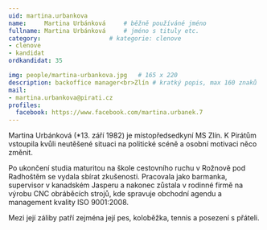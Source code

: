 ```yaml
---
uid: martina.urbankova
name:     Martina Urbánková  	# běžně používáné jméno
fullname: Martina Urbánková  	# jméno s tituly etc.
category:                   # kategorie: clenove
- clenove
- kandidat
ordkandidat: 35

img: people/martina-urbankova.jpg   # 165 x 220
description: backoffice manager<br>Zlín # kratký popis, max 160 znaků
mail:
- martina.urbankova@pirati.cz
profiles:
  facebook: https://www.facebook.com/martina.urbanek.7
---
```


Martina Urbánková (*13.  září 1982) je místopředsedkyní MS Zlín. K Pirátům vstoupila kvůli neutěšené situaci na politické scéně a osobní motivaci něco změnit.

Po ukončení studia maturitou na škole cestovního ruchu v Rožnově pod Radhoštěm se vydala sbírat zkušenosti. Pracovala jako barmanka, supervisor v kanadském Jasperu a nakonec zůstala v rodinné firmě na výrobu CNC obráběcích strojů, kde spravuje obchodní agendu a management kvality ISO 9001:2008.

Mezi její záliby patří zejména její pes, koloběžka, tennis a posezení s přáteli.
